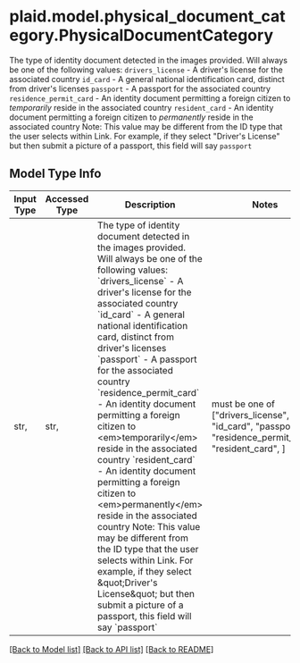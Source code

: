# plaid.model.physical_document_category.PhysicalDocumentCategory

The type of identity document detected in the images provided. Will always be one of the following values:    `drivers_license` - A driver's license for the associated country    `id_card` - A general national identification card, distinct from driver's licenses    `passport` - A passport for the associated country    `residence_permit_card` - An identity document permitting a foreign citizen to <em>temporarily</em> reside in the associated country    `resident_card` - An identity document permitting a foreign citizen to <em>permanently</em> reside in the associated country  Note: This value may be different from the ID type that the user selects within Link. For example, if they select \"Driver's License\" but then submit a picture of a passport, this field will say `passport`

## Model Type Info
Input Type | Accessed Type | Description | Notes
------------ | ------------- | ------------- | -------------
str,  | str,  | The type of identity document detected in the images provided. Will always be one of the following values:    &#x60;drivers_license&#x60; - A driver&#x27;s license for the associated country    &#x60;id_card&#x60; - A general national identification card, distinct from driver&#x27;s licenses    &#x60;passport&#x60; - A passport for the associated country    &#x60;residence_permit_card&#x60; - An identity document permitting a foreign citizen to &lt;em&gt;temporarily&lt;/em&gt; reside in the associated country    &#x60;resident_card&#x60; - An identity document permitting a foreign citizen to &lt;em&gt;permanently&lt;/em&gt; reside in the associated country  Note: This value may be different from the ID type that the user selects within Link. For example, if they select \&quot;Driver&#x27;s License\&quot; but then submit a picture of a passport, this field will say &#x60;passport&#x60; | must be one of ["drivers_license", "id_card", "passport", "residence_permit_card", "resident_card", ] 

[[Back to Model list]](../../README.md#documentation-for-models) [[Back to API list]](../../README.md#documentation-for-api-endpoints) [[Back to README]](../../README.md)

